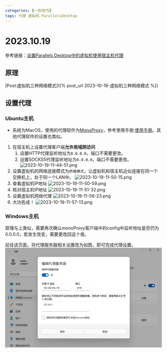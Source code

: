 ```yaml
---
categories: [一些技巧]
tags: 代理 虚拟机 ParallelsDesktop
---
```

# 2023.10.19
参考链接：[设置Parallels Desktop中的虚拟机使用宿主机代理](https://blog.csdn.net/u011195398/article/details/85791354)
## 原理

[Post:虚拟机三种网络模式]({% post_url 2023-10-19-虚拟机三种网络模式 %})

## 设置代理
### Ubuntu主机
- 系统为MacOS，使用的代理软件为[MonoProxy](https://storage.monocloud.co/client/MacOS/MonoProxyMac%200.7.2.dmg)，参考使用手册:[使用手册](https://mymonocloud.com/knowledgebase/11)。其他代理软件的设置也类似。
1. 在宿主机上设置代理客户端**允许局域网访问**
   1. 设置HTTP代理监听地址为`0.0.0.0`，端口不需要更改。
   2. 设置SOCKS5代理监听地址为`0.0.0.0`，端口不需要更改。
   ![2023-10-19-11-44-51.png](https://s2.loli.net/2023/10/19/BiCw5tcbQXVzjyF.png)
2. 设置虚拟机的网络连接模式为`桥接模式`，让虚拟机和宿主机近似连接在同一个交换机上，处于同一个LAN中。
    ![2023-10-19-11-50-15.png](https://s2.loli.net/2023/10/19/3bs9Y7ujUgc2d4Q.png)
3. 查看虚拟机IP地址
    ![2023-10-19-11-50-59.png](https://s2.loli.net/2023/10/19/EJ3kR2pgbHsxSho.png)
4. 核对宿主机IP地址
    ![2023-10-19-11-51-32.png](https://s2.loli.net/2023/10/19/5swFknB1lyGjiIh.png)
5. 设置虚拟机网络代理
    ![2023-10-19-11-56-23.png](https://s2.loli.net/2023/10/19/hYcLORJZrdDvQbS.png)
6. 大功告成！
    ![2023-10-19-11-57-13.png](https://s2.loli.net/2023/10/19/zHM6i43AlSFqTga.png)

### Windows主机
原理与上类似，需要再次确认monoProxy客户端中的config中监听地址是否仍为0.0.0.0，若发生改变，需要更改回这个值。

前往该页面，将代理服务器相关设置改为如图，即可完成代理设置。
![](2023-10-25-10-11-48.png)